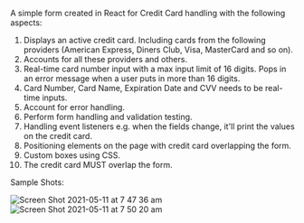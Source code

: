
A simple form created in React for Credit Card handling with the following aspects:

1. Displays an active credit card. Including cards from the following providers (American Express, Diners Club, Visa, MasterCard and so on).
2. Accounts for all these providers and others.
3. Real-time card number input with a max input limit of 16 digits. Pops in an error message when a user puts in more than 16 digits.
4. Card Number, Card Name, Expiration Date and CVV needs to be real-time inputs. 
5. Account for error handling.
7. Perform form handling and validation testing.
8. Handling event listeners e.g. when the fields change, it'll print the values on the credit card.
9. Positioning elements on the page with credit card overlapping the form.
10. Custom boxes using CSS.
11. The credit card MUST overlap the form.

Sample Shots:

![Screen Shot 2021-05-11 at 7 47 36 am](https://user-images.githubusercontent.com/64237561/118259411-77364f80-b4f4-11eb-89cc-0bb8f340a8e1.png)
![Screen Shot 2021-05-11 at 7 50 20 am](https://user-images.githubusercontent.com/64237561/118259423-7ac9d680-b4f4-11eb-8083-c10755a72062.png)
